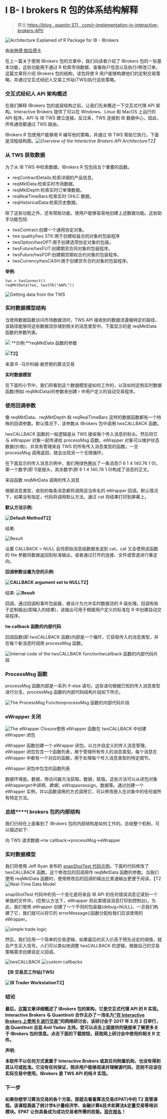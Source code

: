 # I B- I brokers R 包的体系结构解释

> 原文:[https://blog . quantin STI . com/r-implementation-in-interactive-brokers-API/](https://blog.quantinsti.com/r-implementation-in-interactive-brokers-api/)

![Architecture Explained of R Package for IB - IBrokers](../Images/dad708daf109f361e04a524e15e38127.png)

由[米林德·帕拉德卡](https://www.linkedin.com/in/milind-paradkar-b37292107/)

在上一篇关于使用 IBrokers 包的文章中，我们向读者介绍了 IBrokers 包的一些基本功能，这些功能用于通过 R 检索市场数据、查看账户信息以及执行/修改订单。这篇文章将介绍 IBrokers 包的结构，该包将使 R 用户能够构建他们的定制交易策略，并通过交互式经纪人交易工作站(TWS)执行这些策略。

### **交互式经纪人 API 架构概述**

在我们解释 IBrokers 包的底层结构之前，让我们先来概述一下交互式代理 API 架构。Interactive Brokers 提供了可以在 Windows、Linux 和 MacOS 上运行的 API 程序。API 与 IB TWS 建立连接。反过来，TWS 连接到 IB 数据中心，因此，所有通信都通过 TWS 路由。

IBrokers R 包使用户能够用 R 编写他的策略，并通过 IB TWS 帮助它执行。下面是流程结构图。*![Overview of the Interactive Brokers API Architecture](../Images/dc1e944228557747434227ec37a859e1.png)T2】*

### **从 TWS 获取数据**

为了从 IB TWS 中检索数据，IBrokers R 包包括五个重要的函数。

*   reqContractDetails:检索详细的产品信息。
*   reqMktData:检索实时市场数据。
*   reqMktDepth:检索实时订单簿数据。
*   reqRealTimeBars:检索实时 OHLC 数据。
*   reqHistoricalData:检索历史数据。

除了这些功能之外，还有帮助功能，使用户能够容易地创建上述数据功能。这些助手功能包括:

*   twsContract:创建一个通用协定对象。
*   tws quality/tws STK:用于创建权益合同对象的包装程序
*   twsOption/twsOPT:用于创建选项协定对象的包装。
*   twsFuture/twsFUT:创建期货合同对象的包装程序。
*   twsFuture/twsFOP:创建期货期权合约对象的包装程序。
*   twsCurrency/twsCASH:用于创建货币合约对象的包装程序。

**举例:**

```
tws = twsConnect()
reqMktData(tws, twsSTK("AAPL"))
```

![Getting data from the TWS](../Images/66c4f462968cdba9dd2f152d04e73611.png)

### **实时数据模型结构**

当使用数据函数访问市场数据流时，TWS API 接收到的数据流遵循特定的路径，该路径能够将这些数据流存储到相关的消息类型中。下面显示的是 reqMktData 函数的参数列表。

![](../Images/8c46283d381e1cb0768db44a38f0557e.png) **示例:**reqMktData 函数的参数

**![](../Images/4a28bb842a068837d0c9c6c81cee4a8c.png)T2】**

来源:R -马尔科姆·谢灵顿的算法交易

**实时数据模型**

在下面的小节中，我们将看到这个数据模型是如何工作的，以及如何定制实时数据函数(例如 reqMktData)的参数来创建 r 中用户定义的自动交易程序。

### **使用回调参数**

像 reqMktData、reqMktDepth 和 reqRealTimeBars 这样的数据函数都有一个特殊的回调参数。默认情况下，该参数从 IBrokers 包中调用 twsCALLBACK 函数。

twsCALLBACK 函数的一般逻辑是从 TWS 接收每个传入消息的标头。然后将它与 eWrapper 对象一起传递给 processMsg 函数。eWrapper 对象可以维护状态数据(价格)，并具有管理来自 TWS 的所有传入消息类型的函数。一旦 processMsg 调用返回，就会出现另一个无限循环。

在下面显示的传入消息示例中，我们用绿色圈出了一条消息(1 6 1 4 140.76 1 0)。第一个数字(即 1)是报头，其余数字(即 6 1 4 140.76 1 0)构成了消息的正文。

来自函数 reqMktData 调用的传入消息

根据消息类型，收到的每条消息都将调用适当命名的 eWrapper 回调。默认情况下，如果没有指定，代码将调用默认方法，通过 cat 将结果打印到屏幕上。

**默认方法示例:**

**![Default Method](../Images/ef9e9538565aed23c07f51db6008857c.png)T2】**

结果:

![Result](../Images/a521b187ffeafac2f399e996d2f4c4bc.png)

设置 CALLBACK = NULL 会将原始消息级数据发送到 cat，cat 又会使用该函数的 file 参数将数据返回到标准输出，或者通过打开的连接、文件或管道进行重定向。

**回调参数设置为空的示例:**

**![CALLBACK argument set to NULL](../Images/97a4ac4f3b46b0d3844845b459156b46.png)T2】**

结果: **![Result](../Images/4d08a07efbffc2c5923287cebdb27964.png)**

回调，通过回调和事件包装器，被设计为允许实时数据流的 R 级处理。回调有助于定制输出(即输入的结果)，该输出可用于根据用户定义的标准在 R 中创建自动交易程序。

**tw callback 函数的内部代码**

回调函数(即 twsCALLBACK 函数)内部是一个循环，它获取传入的消息类型，并在每个新消息时调用 processMsg 函数。

![Internal code of the twsCALLBACK function](../Images/cd46e9aee45d107af097ae9a7893a4db.png)twcallback 函数的内部代码片段

### **ProcessMsg 函数**

processMsg 函数内部是一系列 if-else 语句，这些语句根据已知的传入消息类型进行分支。processMsg 函数的内部代码结构片段如下所示。

![The ProcessMsg Function](../Images/1348215fed8684dccefdffd318c9a7be.png)processMsg 函数的内部代码片段

### **eWrapper 关闭**

![The eWrapper Closure](../Images/79b96c680a3be4fc53adad68044453a9.png)使用 eWrapper 函数在 twsCALLBACK 中创建 eWrapper 闭包

eWrapper 函数创建一个 eWrapper 闭包，以允许自定义的传入消息管理。eWrapper 闭包包含一个函数列表，用于管理所有传入的消息类型。每个消息在 eWrapper 中都有一个对应的函数，用于处理每个传入消息类型的特定细节。

eWrapper 闭包中包含的函数列表

数据环境是。数据，用访问器方法获取。数据，赋值。这些方法可以从闭包对象 eWrapper$get 中调用。数据，eWrapper$assign。数据等。通过创建一个 eWrapper 实例，并以函数调用的方式调用它，可以修改嵌入在对象中的任何或所有特定方法。

### **总结****I brokers 包的内部结构**

我们已经在上面看到了 IBrokers 包的内部结构是如何工作的。总结整个机制，可以描述如下:

向 TWS 请求数据->tw callback->processMsg->eWrapper

### **实时数据模型**

我们将使用 Jeff Ryan 发布的 [snapShotTest 代码示例](http://past.rinfinance.com/agenda/2010/JeffRyan_Tutorial.pdf)。下面的代码修改了 twsCALLBACK 函数。这个修改后的回调用作 reqMktData 函数的参数。当我们使用 reqMktData 函数时，使用修改后的回调的输出比普通输出更便于阅读。【T2![Real-Time Data Model](../Images/2fe81ebf744c843ed769a4445f3a9f63.png)

snapShotTest 代码中的另一个变化是将来自 IB API 的任何错误消息记录到一个单独的文件中。(在默认方法下，eWrapper 将此类错误消息打印到控制台)。为此，我们使用 eWrapper 创建了一个不同的包装器(debug=NULL)。一旦我们构建了它，我们就可以将它的 errorMessage()函数分配给我们应该使用的 eWrapper。

![simple trade logic ](../Images/d224a938395906e69c6417e089cb17bf.png)

然后，我们应用一个简单的交易逻辑，如果最后的买入价高于预先设定的阈值，就会产生买入信号。人们可以类似地调整 twsCALLBACK 的逻辑，根据自己的交易策略需求创建自定义回调。

![twsCALLBACK](../Images/1bed093467b6fbef0e0c922c0a4cb0bf.png) ![custom callbacks ](../Images/bb1072c3edd73eee1d28c448620df3c5.png)

****【IB 交易员工作站(TWS)****

****![IB Trader Workstation ](../Images/3b09a4234a22bd441f82801481044287.png)T2】****

### ****结论****

**最后，这篇文章详细概述了 IBrokers 包的架构，它是交互式代理 API 的 R 实现。Interactive Brokers 与 QuantInsti 合作主办了一场名为[“在 Interactive Brokers 上使用 R 进行交易”](https://www.youtube.com/watch?v=gdQ_svOV7kc)的网络研讨会，该研讨会于 2017 年 3 月 2 日举行，由 QuantInsti 总监 Anil Yadav 主持。您可以点击上面提供的链接来了解更多关于 IBrokers 包的信息。点击下面的下载按钮，获取网上研讨会中使用的相关 R 文件。**

****声明:****

**本软件不以任何方式隶属于 Interactive Brokers 或其任何附属机构，也没有得到其认可或批准。它没有任何保证，除非用户能够阅读并理解源代码，否则不应该在实际交易中使用。IBrokers 是 TWS API 的纯 R 实现。**

### ****下一步****

**如果你想学习算法交易的各个方面，那就去看看算法交易(EPAT)中的 T2 高管课程。该课程涵盖了统计学&计量经济学、金融计算&技术和算法&定量交易等培训模块。EPAT 让你具备成为成功交易者所需的技能。[现在报名](https://www.quantinsti.com/epat/)！**